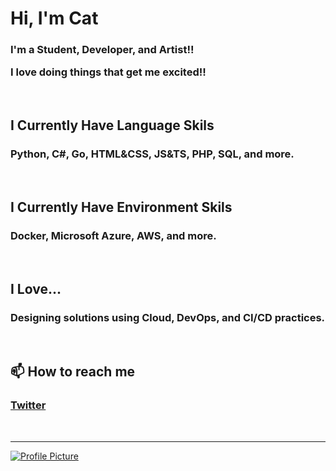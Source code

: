 <h1 align="left">Hi, I'm Cat</h1>
<h3 align="left">


I'm a Student, Developer, and Artist!!


I love doing things that get me excited!!


</h3>


<br>


<h2 align="left">
I Currently Have Language Skils 
</h2>
<h3 align="left">
Python, C#, Go, HTML&CSS, JS&TS, PHP, SQL, and more.
</h3>


<br>


<h2 align="left">
I Currently Have Environment Skils
</h2>
<h3 align="left">
Docker, Microsoft Azure, AWS, and more.
</h3>


<br>


<h2 align="left">
I Love...
</h2>
<h3 align="left">
Designing solutions using Cloud, DevOps, and CI/CD practices.
</h3>


<br>


<h2>
📫 How to reach me
</h2>
<h3>

[Twitter](https://twitter.com/Hey_ImCat)

</h3>

<br>

---------------------------------------------------------------------------------------------------------------------------------------------------------------------------------

<a href="https://honzaap.github.io/GithubCity/">
  <img src="https://raw.githubusercontent.com/Once-a-deadcat/Once-a-deadcat/main/screenshot.gif" alt="Profile Picture">
</a>

